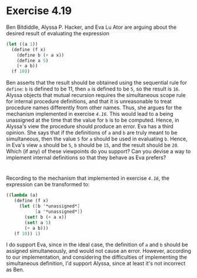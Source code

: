 # Exercise 4.19

Ben Bitdiddle, Alyssa P. Hacker, and Eva Lu Ator are arguing about the desired
result of evaluating the expression

```scheme
(let ((a 1))
  (define (f x)
    (define b (+ a x))
    (define a 5)
    (+ a b))
  (f 10))
```

Ben asserts that the result should be obtained using the sequential rule for
`define`: `b` is defined to be 11, then `a` is defined to be `5`, so the result
is `16`. Alyssa objects that mutual recursion requires the simultaneous scope
rule for internal procedure definitions, and that it is unreasonable to treat
procedure names differently from other names. Thus, she argues for the mechanism
implemented in exercise _`4.16`_. This would lead to a being unassigned at the
time that the value for `b` is to be computed. Hence, in Alyssa's view the
procedure should produce an error. Eva has a third opinion. She says that if the
definitions of `a` and `b` are truly meant to be simultaneous, then the value
`5` for `a` should be used in evaluating `b`. Hence, in Eva's view `a` should be
`5`, `b` should be `15`, and the result should be `20`. Which (if any) of these
viewpoints do you support? Can you devise a way to implement internal
definitions so that they behave as Eva prefers?

#

Recording to the mechanism that implemented in exercise _`4.16`_, the expression
can be transformed to:

```scheme
((lambda (a)
   (define (f x)
     (let ([b '*unassigned*]
           [a '*unassigned*])
       (set! b (+ a x))
       (set! a 5)
       (+ a b)))
   (f 10)) 1)
```

I do support Eva, since in the ideal case, the definition of `a` and `b` should
be assigned simultaneously, and would not cause an error. However, according to
our implementation, and considering the difficulties of implementing the
simultaneous definition, I'd support Alyssa, since at least it's not incorrect
as Ben.
